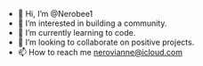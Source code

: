 - 👋 Hi, I’m @Nerobee1
- 👀 I’m interested in building a community.
- 🌱 I’m currently learning to code.
- 💞️ I’m looking to collaborate on positive projects.
- 📫 How to reach me nerovianne@icloud.com

<!---
Nerobee1/Nerobee1 is a ✨ special ✨ repository because its `README.md` (this file) appears on your GitHub profile.
You can click the Preview link to take a look at your changes.
--->
